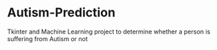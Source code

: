 # Autism-Prediction
Tkinter and Machine Learning project to determine whether a person is suffering from Autism or not
